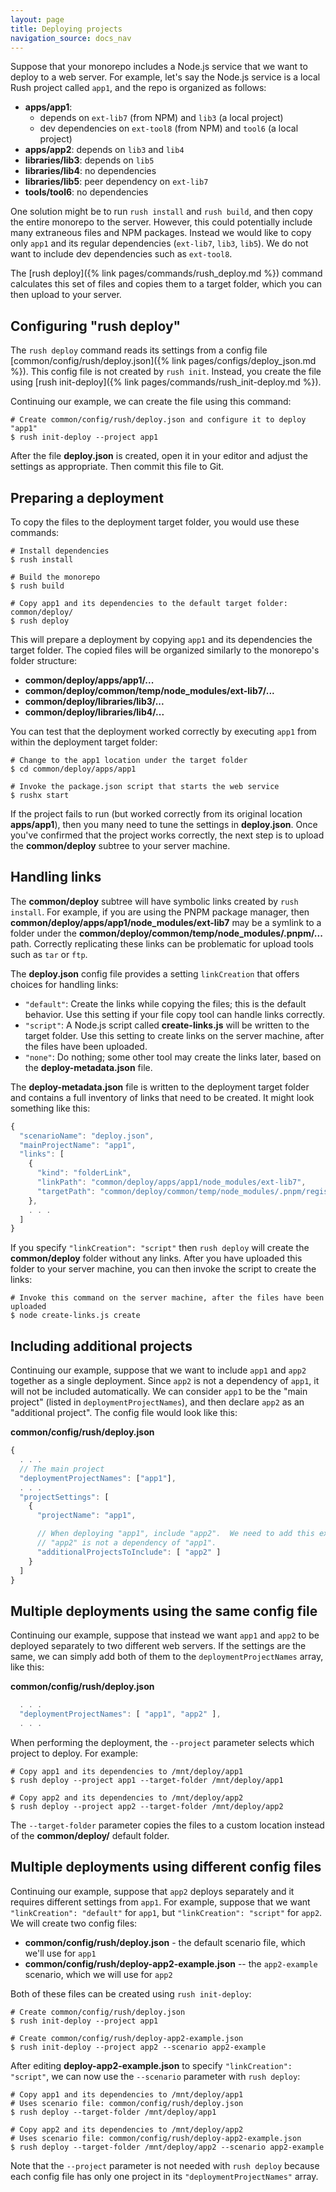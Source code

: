 ```yaml
---
layout: page
title: Deploying projects
navigation_source: docs_nav
---
```


Suppose that your monorepo includes a Node.js service that we want to deploy to a web server.
For example, let's say the Node.js service is a local Rush project called `app1`, and the repo is
organized as follows:

- **apps/app1**:
  - depends on `ext-lib7` (from NPM) and `lib3` (a local project)
  - dev dependencies on `ext-tool8` (from NPM) and `tool6` (a local project)
- **apps/app2**: depends on `lib3` and `lib4`
- **libraries/lib3**: depends on `lib5`
- **libraries/lib4**: no dependencies
- **libraries/lib5**: peer dependency on `ext-lib7`
- **tools/tool6**: no dependencies

One solution might be to run `rush install` and `rush build`, and then copy the entire monorepo to the server.
However, this could potentially include many extraneous files and NPM packages. Instead we would like to copy
only `app1` and its regular dependencies (`ext-lib7`, `lib3`, `lib5`). We do not want to include dev dependencies such
as `ext-tool8`.

The [rush deploy]({% link pages/commands/rush_deploy.md %}) command calculates this set of files and
copies them to a target folder, which you can then upload to your server.

## Configuring "rush deploy"

The `rush deploy` command reads its settings from a config file
[common/config/rush/deploy.json]({% link pages/configs/deploy_json.md %}). This config file is not created
by `rush init`. Instead, you create the file using [rush init-deploy]({% link pages/commands/rush_init-deploy.md %}).

Continuing our example, we can create the file using this command:

```shell
# Create common/config/rush/deploy.json and configure it to deploy "app1"
$ rush init-deploy --project app1
```

After the file **deploy.json** is created, open it in your editor and adjust the settings as appropriate. Then
commit this file to Git.

## Preparing a deployment

To copy the files to the deployment target folder, you would use these commands:

```shell
# Install dependencies
$ rush install

# Build the monorepo
$ rush build

# Copy app1 and its dependencies to the default target folder: common/deploy/
$ rush deploy
```

This will prepare a deployment by copying `app1` and its dependencies the target folder. The copied files will be
organized similarly to the monorepo's folder structure:

- **common/deploy/apps/app1/...**
- **common/deploy/common/temp/node_modules/ext-lib7/...**
- **common/deploy/libraries/lib3/...**
- **common/deploy/libraries/lib4/...**

You can test that the deployment worked correctly by executing `app1` from within the deployment target folder:

```shell
# Change to the app1 location under the target folder
$ cd common/deploy/apps/app1

# Invoke the package.json script that starts the web service
$ rushx start
```

If the project fails to run (but worked correctly from its original location **apps/app1**), then you many
need to tune the settings in **deploy.json**. Once you've confirmed that the project works correctly, the next step
is to upload the **common/deploy** subtree to your server machine.

## Handling links

The **common/deploy** subtree will have symbolic links created by `rush install`. For example, if you are using the
PNPM package manager, then **common/deploy/apps/app1/node_modules/ext-lib7** may be a symlink to a folder under the
**common/deploy/common/temp/node_modules/.pnpm/...** path. Correctly replicating these links can be problematic for
upload tools such as `tar` or `ftp`.

The **deploy.json** config file provides a setting `linkCreation` that offers choices for handling links:

- `"default"`: Create the links while copying the files; this is the default behavior. Use this setting if your
  file copy tool can handle links correctly.
- `"script"`: A Node.js script called **create-links.js** will be written to the target folder. Use this setting
  to create links on the server machine, after the files have been uploaded.
- `"none"`: Do nothing; some other tool may create the links later, based on the **deploy-metadata.json** file.

The **deploy-metadata.json** file is written to the deployment target folder and contains a full inventory of
links that need to be created. It might look something like this:

```js
{
  "scenarioName": "deploy.json",
  "mainProjectName": "app1",
  "links": [
    {
      "kind": "folderLink",
      "linkPath": "common/deploy/apps/app1/node_modules/ext-lib7",
      "targetPath": "common/deploy/common/temp/node_modules/.pnpm/registry.npmjs.org/ext-lib7/1.0.0/node_modules/ext-lib7"
    },
    . . .
  ]
}
```

If you specify `"linkCreation": "script"` then `rush deploy` will create the **common/deploy** folder without
any links. After you have uploaded this folder to your server machine, you can then invoke the script
to create the links:

```shell
# Invoke this command on the server machine, after the files have been uploaded
$ node create-links.js create
```

## Including additional projects

Continuing our example, suppose that we want to include `app1` and `app2` together as a single deployment.
Since `app2` is not a dependency of `app1`, it will not be included automatically. We can consider `app1` to be
the "main project" (listed in `deploymentProjectNames`), and then declare `app2` as an "additional project".
The config file would look like this:

**common/config/rush/deploy.json**

```js
{
  . . .
  // The main project
  "deploymentProjectNames": ["app1"],
  . . .
  "projectSettings": [
    {
      "projectName": "app1",

      // When deploying "app1", include "app2".  We need to add this explicitly because
      // "app2" is not a dependency of "app1".
      "additionalProjectsToInclude": [ "app2" ]
    }
  ]
}
```

## Multiple deployments using the same config file

Continuing our example, suppose that instead we want `app1` and `app2` to be deployed separately to two different
web servers. If the settings are the same, we can simply add both of them to the `deploymentProjectNames` array,
like this:

**common/config/rush/deploy.json**

```js
  . . .
  "deploymentProjectNames": [ "app1", "app2" ],
  . . .
```

When performing the deployment, the `--project` parameter selects which project to deploy. For example:

```shell
# Copy app1 and its dependencies to /mnt/deploy/app1
$ rush deploy --project app1 --target-folder /mnt/deploy/app1

# Copy app2 and its dependencies to /mnt/deploy/app2
$ rush deploy --project app2 --target-folder /mnt/deploy/app2
```

The `--target-folder` parameter copies the files to a custom location instead of the **common/deploy/** default folder.

## Multiple deployments using different config files

Continuing our example, suppose that `app2` deploys separately and it requires different settings from `app1`.
For example, suppose that we want `"linkCreation": "default"` for `app1`, but `"linkCreation": "script"` for `app2`.
We will create two config files:

- **common/config/rush/deploy.json** - the default scenario file, which we'll use for `app1`
- **common/config/rush/deploy-app2-example.json** -- the `app2-example` scenario, which we will use for `app2`

Both of these files can be created using `rush init-deploy`:

```shell
# Create common/config/rush/deploy.json
$ rush init-deploy --project app1

# Create common/config/rush/deploy-app2-example.json
$ rush init-deploy --project app2 --scenario app2-example
```

After editing **deploy-app2-example.json** to specify `"linkCreation": "script"`, we can now use the
`--scenario` parameter with `rush deploy`:

```shell
# Copy app1 and its dependencies to /mnt/deploy/app1
# Uses scenario file: common/config/rush/deploy.json
$ rush deploy --target-folder /mnt/deploy/app1

# Copy app2 and its dependencies to /mnt/deploy/app2
# Uses scenario file: common/config/rush/deploy-app2-example.json
$ rush deploy --target-folder /mnt/deploy/app2 --scenario app2-example
```

Note that the `--project` parameter is not needed with `rush deploy` because each config file has only one project
in its `"deploymentProjectNames"` array.
